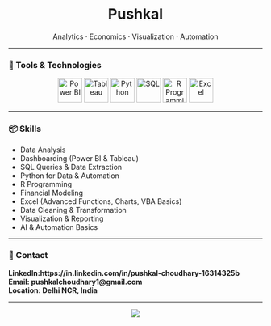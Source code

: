 <h1 align="center">Pushkal</h1>
<p align="center">Analytics · Economics · Visualization · Automation</p>

---

### 🧰 Tools & Technologies

<p align="center">
  <img src="https://img.icons8.com/color/96/power-bi.png" height="48" alt="Power BI"/>
  <img src="https://img.icons8.com/color/96/tableau-software.png" height="48" alt="Tableau"/>
  <img src="https://img.icons8.com/color/96/python--v1.png" height="48" alt="Python"/>
  <img src="https://img.icons8.com/ios-filled/96/sql.png" height="48" alt="SQL"/>
  <img src="https://www.r-project.org/Rlogo.png" height="48" alt="R Programming"/>
  <img src="https://img.icons8.com/color/96/microsoft-excel-2019.png" height="48" alt="Excel"/>
</p>

---

### 📦 Skills

- Data Analysis  
- Dashboarding (Power BI & Tableau)  
- SQL Queries & Data Extraction  
- Python for Data & Automation  
- R Programming  
- Financial Modeling  
- Excel (Advanced Functions, Charts, VBA Basics)  
- Data Cleaning & Transformation  
- Visualization & Reporting  
- AI & Automation Basics

---

### 🔗 Contact

<p align="left">
  <b>LinkedIn:https://in.linkedin.com/in/pushkal-choudhary-16314325b<br>
  <b>Email:</b> pushkalchoudhary1@gmail.com<br>
  <b>Location:</b> Delhi NCR, India
</p>

---

<p align="center">
  <img src="https://capsule-render.vercel.app/api?type=waving&color=0abde3&height=100&section=footer"/>
</p>
